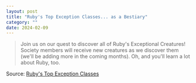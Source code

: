 ```yaml
---
layout: post
title: "Ruby's Top Exception Classes... as a Bestiary"
category: ""
date: 2024-02-09
---
```


>Join us on our quest to discover all of Ruby's Exceptional Creatures! Society members will receive new creatures as we discover them (we'll be adding more in the coming months). Oh, and you'll learn a lot about Ruby, too.

Source: [Ruby's Top Exception Classes](https://www.exceptionalcreatures.com/bestiary.html)
